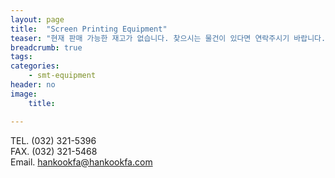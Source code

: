 ```yaml
---
layout: page
title:  "Screen Printing Equipment"
teaser: "현재 판매 가능한 재고가 없습니다. 찾으시는 물건이 있다면 연락주시기 바랍니다."
breadcrumb: true
tags:
categories:
    - smt-equipment
header: no
image:
    title:

---
```


TEL. (032) 321-5396  
FAX. (032) 321-5468  
Email. [hankookfa@hankookfa.com](mailto:hankookfa@hankookfa.com)  
